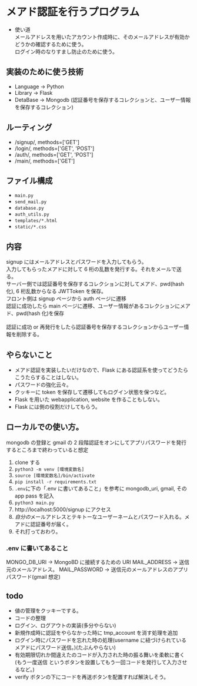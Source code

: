 # メアド認証を行うプログラム

- 使い道 \
  メールアドレスを用いたアカウント作成時に、そのメールアドレスが有効かどうかの確認するために使う。\
  ログイン時のなりすまし防止のために使う。

## 実装のために使う技術

- Language -> Python
- Library -> Flask
- DetaBase -> Mongodb (認証番号を保存するコレクションと、ユーザー情報を保存するコレクション)

## ルーティング

- /signup/, methods=['GET']
- /login/, methods=['GET', 'POST']
- /auth/, methods=['GET', 'POST']
- /main/, methods=['GET']

## ファイル構成

- `main.py`
- `send_mail.py`
- `database.py`
- `auth_utils.py`
- `templates/*.html`
- `static/*.css`

## 内容

signup にはメールアドレスとパスワードを入力してもらう。 \
入力してもらったメアドに対して 6 桁の乱数を発行する。それをメールで送る。\
サーバー側では認証番号を保存するコレクションに対してメアド、pwd(hash 化), 6 桁乱数からなる JWTToken を保存。\
フロント側は signup ページから auth ページに遷移 \
認証に成功したら main ページに遷移、ユーザー情報があるコレクションにメアド、pwd(hash 化)を保存 \
\
認証に成功 or 再発行をしたら認証番号を保存するコレクションからユーザー情報を削除する。

## やらないこと

- メアド認証を実装したいだけなので、Flask にある認証系を使ってどうたらこうたらすることはしない。
- パスワードの強化云々。
- クッキーに token を保存して遷移してもログイン状態を保つなど。
- Flask を用いた webapplication, website を作ることもしない。
- Flask には側の役割だけしてもらう。

## ローカルでの使い方。

mongodb の登録と gmail の 2 段階認証をオンにしてアプリパスワードを発行するところまで終わっていると想定

1. clone する
2. `python3 -m venv [環境変数名]`
3. `source [環境変数名]/bin/activate`
4. `pip install -r requirements.txt`
5. `.env`に下の「.env に書いてあること」を参考に mongodb_uri, gmail, その app pass を記入
6. `python3 main.py`
7. http://localhost:5000/signup にアクセス
8. *自分の*メールアドレスとテキトーなユーザーネームとパスワード入れる。メアドに認証番号が届く。
9. それ打っておわり。

### .env に書いてあること

MONGO_DB_URI -> MongoBD に接続するための URI
MAIL_ADDRESS -> 送信元のメールアドレス。
MAIL_PASSWORD -> 送信元のメールアドレスのアプリパスワード(gmail 想定)

## todo

- 値の管理をクッキーでする。
- コードの整理
- ログイン、ログアウトの実装(多分やらない)
- 新規作成時に認証をやらなかった時に tmp_account を消す処理を追加
- ログイン時にパスワードを忘れた時の処理(username に紐づけられているメアドにパスワード送信。)(たぶんやらない)
- 有効期限切れか間違えたのコードが入力された時の振る舞いを柔軟に書く(もう一度送信 というボタンを設置してもう一回コードを発行して入力させるなど。)
- verify ボタンの下にコードを再送ボタンを配置すれば解決しそう。
